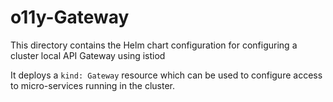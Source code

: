 # o11y-Gateway

This directory contains the Helm chart configuration for configuring a cluster local API Gateway using istiod

It deploys a `kind: Gateway` resource which can be used to configure access to micro-services running in the cluster.
